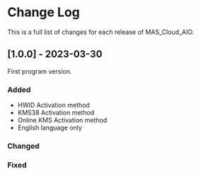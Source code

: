 # Change Log
This is a full list of changes for each release of MAS_Cloud_AIO.
 
## [1.0.0] - 2023-03-30
  
First program version.
 
### Added
 - HWID Activation method
 - KMS38 Activation method
 - Online KMS Activation method
 - English language only
 
### Changed
 
### Fixed
 
